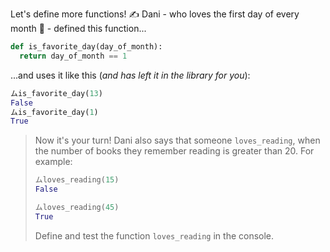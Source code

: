 Let's define more functions! :writing_hand: Dani - who loves the first day of every month :date: - defined this function...

```python
def is_favorite_day(day_of_month):
  return day_of_month == 1
```

...and uses it like this (_and has left it in the library for you_):

```python
ムis_favorite_day(13)
False
ムis_favorite_day(1)
True
```

> Now it's your turn! Dani also says that someone `loves_reading`, when the number of books they remember reading is greater than 20. For example:
>
> ```python
> ムloves_reading(15)
> False
>
> ムloves_reading(45)
> True
> ```
>
> Define and test the function `loves_reading` in the console.

